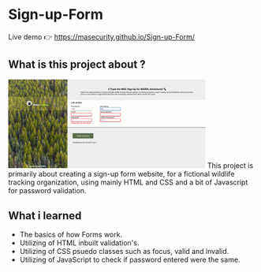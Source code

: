 # Sign-up-Form
Live demo &#128073; https://masecurity.github.io/Sign-up-Form/
## What is this project about ?
<img src="./images/webimage.png" width="400px" height="auto"/>
This project is primarily about creating a sign-up form website, for a fictional wildlife tracking organization, using mainly HTML
and CSS and a bit of Javascript for password validation.

## What i learned
- The basics of how Forms work.
- Utilizing of HTML inbuilt validation's.
- Utilizing of CSS psuedo classes such as focus, valid and invalid.
- Utilizing of JavaScript to check if password entered were the same.
